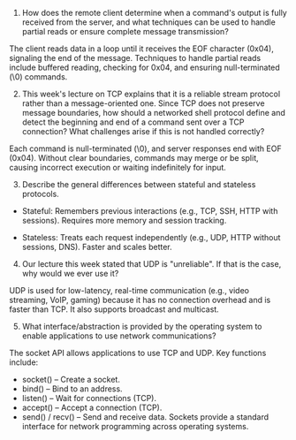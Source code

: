1. How does the remote client determine when a command's output is fully received from the server, and what techniques can be used to handle partial reads or ensure complete message transmission?

The client reads data in a loop until it receives the EOF character (0x04), signaling the end of the message. Techniques to handle partial reads include buffered reading, checking for 0x04, and ensuring null-terminated (\0) commands.

2. This week's lecture on TCP explains that it is a reliable stream protocol rather than a message-oriented one. Since TCP does not preserve message boundaries, how should a networked shell protocol define and detect the beginning and end of a command sent over a TCP connection? What challenges arise if this is not handled correctly?

Each command is null-terminated (\0), and server responses end with EOF (0x04). Without clear boundaries, commands may merge or be split, causing incorrect execution or waiting indefinitely for input.

3. Describe the general differences between stateful and stateless protocols.

 - Stateful: Remembers previous interactions (e.g., TCP, SSH, HTTP with sessions). Requires more memory and session tracking.

 - Stateless: Treats each request independently (e.g., UDP, HTTP without sessions, DNS). Faster and scales better.

4. Our lecture this week stated that UDP is "unreliable". If that is the case, why would we ever use it?

UDP is used for low-latency, real-time communication (e.g., video streaming, VoIP, gaming) because it has no connection overhead and is faster than TCP. It also supports broadcast and multicast.

5. What interface/abstraction is provided by the operating system to enable applications to use network communications?

The socket API allows applications to use TCP and UDP. Key functions include:
 - socket() – Create a socket.
 - bind() – Bind to an address.
 - listen() – Wait for connections (TCP).
 - accept() – Accept a connection (TCP).
 - send() / recv() – Send and receive data.
Sockets provide a standard interface for network programming across operating systems.


